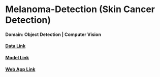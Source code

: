 # Melanoma-Detection (Skin Cancer Detection)

#### Domain: Object Detection | Computer Vision

#### [Data Link]([https://www.hackerearth.com/challenges/competitive/hackerearth-machine-learning-challenge-predict-windmill-power/machine-learning/predict-the-power-kwh-produced-from-the-windmills-8-f055f832/](https://drive.google.com/file/d/1tco9WTg0yZ6-Y0tQ5pFPR4vAzZ63Yd9d/view?usp=drive_link))
#### [Model Link]([https://www.kaggle.com/code/mykeysid10/windmill-power-prediction](https://drive.google.com/file/d/1XZeJmq7pE4X5r8tQDYPZpBx4P21b_oug/view?usp=drive_link))
#### [Web App Link](https://mykeysid10.shinyapps.io/windmill-power-prediction/)

